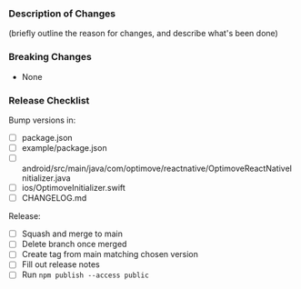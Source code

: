 ### Description of Changes

(briefly outline the reason for changes, and describe what's been done)

### Breaking Changes

-   None

### Release Checklist

Bump versions in:

-   [ ] package.json
-   [ ] example/package.json
-   [ ] android/src/main/java/com/optimove/reactnative/OptimoveReactNativeInitializer.java
-   [ ] ios/OptimoveInitializer.swift
-   [ ] CHANGELOG.md

Release:

-   [ ] Squash and merge to main
-   [ ] Delete branch once merged
-   [ ] Create tag from main matching chosen version
-   [ ] Fill out release notes
-   [ ] Run `npm publish --access public`
